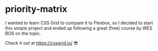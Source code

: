 # priority-matrix

I wanted to learn CSS Grid to compare it to Flexbox, so I decided to start this simple project and ended up following a great (free) course by WES BOS on the topic. 

Check it out at https://cssgrid.io/ :sunglasses: